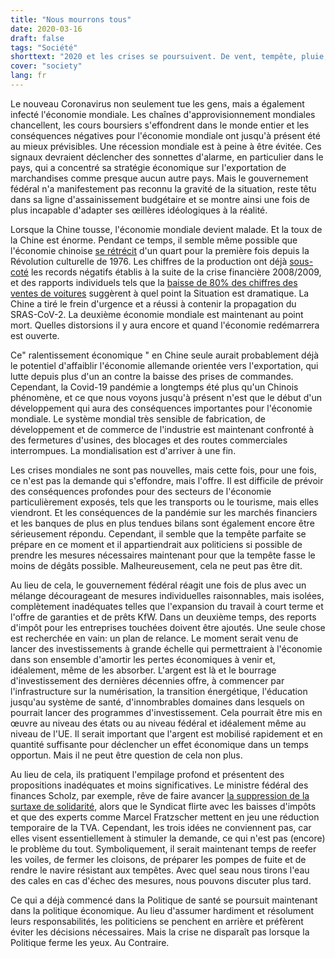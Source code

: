 ```yaml
---
title: "Nous mourrons tous"
date: 2020-03-16
draft: false
tags: "Société"
shorttext: "2020 et les crises se poursuivent. De vent, tempête, pluie, neige manquante, engrais, krach boursier et achats de hamsters. 3 mois est l'année et déjà maudit. C'est l'heure de Corona maintenant!"
cover: "society"
lang: fr
---
```


Le nouveau Coronavirus non seulement tue les gens, mais a également infecté l'économie mondiale. Les chaînes d'approvisionnement mondiales chancellent, les cours boursiers s'effondrent dans le monde entier et les conséquences négatives pour l'économie mondiale ont jusqu'à présent été au mieux prévisibles. Une récession mondiale est à peine à être évitée. Ces signaux devraient déclencher des sonnettes d'alarme, en particulier dans le pays, qui a concentré sa stratégie économique sur l'exportation de marchandises comme presque aucun autre pays. Mais le gouvernement fédéral n'a manifestement pas reconnu la gravité de la situation, reste têtu dans sa ligne d'assainissement budgétaire et se montre ainsi une fois de plus incapable d'adapter ses œillères idéologiques à la réalité.

Lorsque la Chine tousse, l'économie mondiale devient malade. Et la toux de la Chine est énorme. Pendant ce temps, il semble même possible que l'économie chinoise [se rétrécit](https://www.scmp.com/economy/china-economy/article/3064821/coronavirus-will-chinas-economy-shrink-first-time-cultural "Coronavirus: will China’s economy shrink for the first time since the Cultural Revolution in 1976?") d'un quart pour la première fois depuis la Révolution culturelle de 1976. Les chiffres de la production ont déjà [sous-coté](https://www.scmp.com/economy/china-economy/article/3052985/coronavirus-chinas-factories-activity-plunges-all-time-low "Coronavirus: China’s factory activity plunges to all-time low, worse than global financial crisis, February data show") les records négatifs établis à la suite de la crise financière 2008/2009, et des rapports individuels tels que la [baisse de 80% des chiffres des ventes de voitures](https://www.n-tv.de/wirtschaft/Chinas-Autoabsatz-kommt-fast-zum-Erliegen-article21618731.html "Chinas Autoabsatz kommt fast zum Erliegen") suggèrent à quel point la Situation est dramatique. La Chine a tiré le frein d'urgence et a réussi à contenir la propagation du SRAS-CoV-2. La deuxième économie mondiale est maintenant au point mort. Quelles distorsions il y aura encore et quand l'économie redémarrera est ouverte.

Ce" ralentissement économique " en Chine seule aurait probablement déjà le potentiel d'affaiblir l'économie allemande orientée vers l'exportation, qui lutte depuis plus d'un an contre la baisse des prises de commandes. Cependant, la Covid-19 pandémie a longtemps été plus qu'un Chinois phénomène, et ce que nous voyons jusqu'à présent n'est que le début d'un développement qui aura des conséquences importantes pour l'économie mondiale. Le système mondial très sensible de fabrication, de développement et de commerce de l'industrie est maintenant confronté à des fermetures d'usines, des blocages et des routes commerciales interrompues. La mondialisation est d'arriver à une fin.

Les crises mondiales ne sont pas nouvelles, mais cette fois, pour une fois, ce n'est pas la demande qui s'effondre, mais l'offre. Il est difficile de prévoir des conséquences profondes pour des secteurs de l'économie particulièrement exposés, tels que les transports ou le tourisme, mais elles viendront. Et les conséquences de la pandémie sur les marchés financiers et les banques de plus en plus tendues bilans sont également encore être sérieusement répondu. Cependant, il semble que la tempête parfaite se prépare en ce moment et il appartiendrait aux politiciens si possible de prendre les mesures nécessaires maintenant pour que la tempête fasse le moins de dégâts possible. Malheureusement, cela ne peut pas être dit.

Au lieu de cela, le gouvernement fédéral réagit une fois de plus avec un mélange décourageant de mesures individuelles raisonnables, mais isolées, complètement inadéquates telles que l'expansion du travail à court terme et l'offre de garanties et de prêts KfW. Dans un deuxième temps, des reports d'impôt pour les entreprises touchées doivent être ajoutés. Une seule chose est recherchée en vain: un plan de relance. Le moment serait venu de lancer des investissements à grande échelle qui permettraient à l'économie dans son ensemble d'amortir les pertes économiques à venir et, idéalement, même de les absorber. L'argent est là et le bourrage d'investissement des dernières décennies offre, à commencer par l'infrastructure sur la numérisation, la transition énergétique, l'éducation jusqu'au système de santé, d'innombrables domaines dans lesquels on pourrait lancer des programmes d'investissement. Cela pourrait être mis en œuvre au niveau des états ou au niveau fédéral et idéalement même au niveau de l'UE. Il serait important que l'argent est mobilisé rapidement et en quantité suffisante pour déclencher un effet économique dans un temps opportun. Mais il ne peut être question de cela non plus.

Au lieu de cela, ils pratiquent l'empilage profond et présentent des propositions inadéquates et moins significatives. Le ministre fédéral des finances Scholz, par exemple, rêve de faire avancer [la suppression de la surtaxe de solidarité](https://www.spiegel.de/wirtschaft/olaf-scholz-will-soli-abschaffung-schon-im-sommer-a-e2af8c35-032f-4295-9dc4-4faeed2d6d4a "Scholz will Soli-Abschaffung schon im Sommer"), alors que le Syndicat flirte avec les baisses d'impôts et que des experts comme Marcel Fratzscher mettent en jeu une réduction temporaire de la TVA. Cependant, les trois idées ne conviennent pas, car elles visent essentiellement à stimuler la demande, ce qui n'est pas (encore) le problème du tout. Symboliquement, il serait maintenant temps de reefer les voiles, de fermer les cloisons, de préparer les pompes de fuite et de rendre le navire résistant aux tempêtes. Avec quel seau nous tirons l'eau des cales en cas d'échec des mesures, nous pouvons discuter plus tard.

Ce qui a déjà commencé dans la Politique de santé se poursuit maintenant dans la politique économique. Au lieu d'assumer hardiment et résolument leurs responsabilités, les politiciens se penchent en arrière et préfèrent éviter les décisions nécessaires. Mais la crise ne disparaît pas lorsque la Politique ferme les yeux. Au Contraire.
